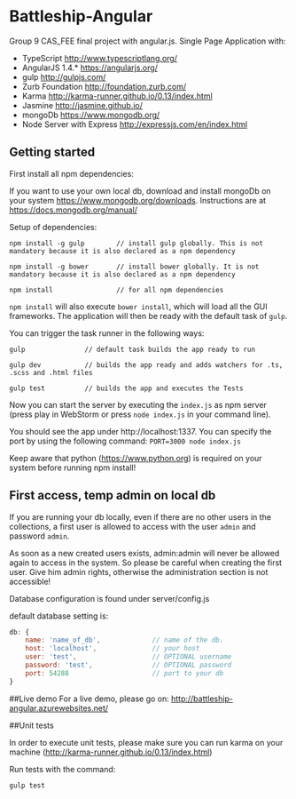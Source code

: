 # Battleship-Angular
Group 9 CAS_FEE final project with angular.js. Single Page Application with:

- TypeScript http://www.typescriptlang.org/
- AngularJS 1.4.* https://angularjs.org/
- gulp http://gulpjs.com/
- Zurb Foundation http://foundation.zurb.com/
- Karma http://karma-runner.github.io/0.13/index.html
- Jasmine http://jasmine.github.io/
- mongoDb https://www.mongodb.org/
- Node Server with Express http://expressjs.com/en/index.html


## Getting started

First install all npm dependencies:

If you want to use your own local db, download and install mongoDb on your system  https://www.mongodb.org/downloads. Instructions are at https://docs.mongodb.org/manual/

Setup of dependencies:

`npm install -g gulp        // install gulp globally. This is not mandatory because it is also declared as a npm dependency`

`npm install -g bower       // install bower globally. It is not mandatory because it is also declared as a npm dependency`

`npm install                // for all npm dependencies`

`npm install` will also execute `bower install`, which will load all the GUI frameworks. The application will then be ready with the default task of `gulp`.
   
You can trigger the task runner in the following ways:

`gulp               // default task builds the app ready to run`

`gulp dev           // builds the app ready and adds watchers for .ts, .scss and .html files`

`gulp test          // builds the app and executes the Tests`

Now you can start the server by executing the `index.js` as npm server (press play in WebStorm or press `node index.js` in your command line).

You should see the app under http://localhost:1337. You can specify the port by using the following command: `PORT=3000 node index.js`

Keep aware that python (https://www.python.org) is required on your system before running npm install!


## First access, temp admin on local db

If you are running your db locally, even if there are no other users in the collections, a first user is allowed to access with the user `admin` and password `admin`. 

As soon as a new created users exists, admin:admin will never be allowed again to access in the system. So please be
careful when creating the first user. Give him admin rights, otherwise the administration section is not accessible!

Database configuration is found under server/config.js

default database setting is: 

```javascript
db: {
    name: 'name_of_db',             // name of the db. 
    host: 'localhost',              // your host
    user: 'test',                   // OPTIONAL username
    password: 'test',               // OPTIONAL password
    port: 54288                     // port to your db
}
```

##Live demo
For a live demo, please go on: http://battleship-angular.azurewebsites.net/ 


##Unit tests

In order to execute unit tests, please make sure you can run karma on your machine (http://karma-runner.github.io/0.13/index.html)

Run tests with the command:

`gulp test`